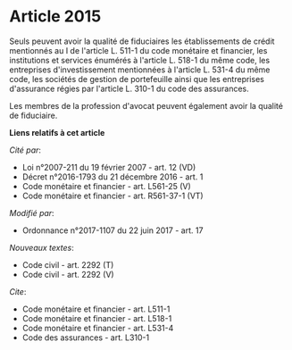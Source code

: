 # Article 2015

Seuls peuvent avoir la qualité de fiduciaires les établissements de crédit mentionnés au I de l'article L. 511-1 du code
monétaire et financier, les institutions et services énumérés à l'article L. 518-1 du même code, les entreprises
d'investissement mentionnées à l'article L. 531-4 du même code, les sociétés de gestion de portefeuille ainsi que les
entreprises d'assurance régies par l'article L. 310-1 du code des assurances.

Les membres de la profession d'avocat peuvent également avoir la qualité de fiduciaire.

**Liens relatifs à cet article**

_Cité par_:

  - Loi n°2007-211 du 19 février 2007 - art. 12 (VD)
  - Décret n°2016-1793 du 21 décembre 2016 - art. 1
  - Code monétaire et financier - art. L561-25 (V)
  - Code monétaire et financier - art. R561-37-1 (VT)

_Modifié par_:

  - Ordonnance n°2017-1107 du 22 juin 2017 - art. 17

_Nouveaux textes_:

  - Code civil - art. 2292 (T)
  - Code civil - art. 2292 (V)

_Cite_:

  - Code monétaire et financier - art. L511-1
  - Code monétaire et financier - art. L518-1
  - Code monétaire et financier - art. L531-4
  - Code des assurances - art. L310-1
